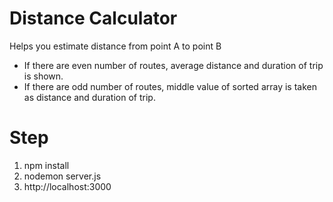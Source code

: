 # Distance Calculator
Helps you estimate distance from point A to point B
- If there are even number of routes, average distance and duration of trip is shown.
- If there are odd number of routes, middle value of sorted array is taken as distance and duration of trip.

# Step
1. npm install
2. nodemon server.js
3. http://localhost:3000
